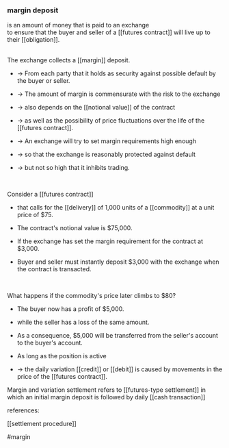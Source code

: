 ### margin deposit 

is an amount of money that is paid to an exchange  
to ensure that the buyer and seller of a [[futures contract]] will live up to their [[obligation]].

<br>
The exchange collects a [[margin]] deposit.  

* -> From each party that it holds as security against possible default by the buyer or seller.  

* -> The amount of margin is commensurate with the risk to the exchange  

* -> also depends on the [[notional value]] of the contract  

* -> as well as the possibility of price fluctuations over the life of the [[futures contract]].  

* -> An exchange will try to set margin requirements high enough  

* -> so that the exchange is reasonably protected against default  

* -> but not so high that it inhibits trading.

<br>

Consider a [[futures contract]] 
* that calls for the [[delivery]] of 1,000 units of a [[commodity]] at a unit price of $75.

* The contract's notional value is $75,000.  

* If the exchange has set the margin requirement for the contract at $3,000.  

* Buyer and seller must instantly deposit $3,000 with the exchange when the contract is transacted.

<br>


What happens if the commodity's price later climbs to $80?

* The buyer now has a profit of $5,000.  

* while the seller has a loss of the same amount.  

* As a consequence, $5,000 will be transferred from the seller's account to the buyer's account. 
 
 * As long as the position is active
 
 * -> the daily variation [[credit]] or [[debit]] is caused by movements in the price of the [[futures contract]].

Margin and variation settlement refers to [[futures-type settlement]] in which an initial margin deposit is followed by daily [[cash transaction]]



references:

[[settlement procedure]]

#margin 